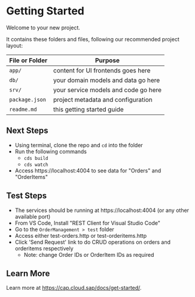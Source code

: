 # Getting Started

Welcome to your new project.

It contains these folders and files, following our recommended project layout:

File or Folder | Purpose
---------|----------
`app/` | content for UI frontends goes here
`db/` | your domain models and data go here
`srv/` | your service models and code go here
`package.json` | project metadata and configuration
`readme.md` | this getting started guide


## Next Steps

- Using terminal, clone the repo and `cd` into the folder
- Run the following commands
  - `cds build`
  - `cds watch`
- Access https://localhost:4004 to see data for "Orders" and "OrderItems"

## Test Steps

- The services should be running at https://localhost:4004 (or any other available port)
- From VS Code, Install "REST Client for Visual Studio Code"
- Go to the `OrderManagement > test` folder
- Access either test-orders.http or test-orderitems.http
- Click 'Send Request' link to do CRUD operations on orders and orderitems respectively
  - Note: change Order IDs or OrderItem IDs as required
  
## Learn More

Learn more at https://cap.cloud.sap/docs/get-started/.
